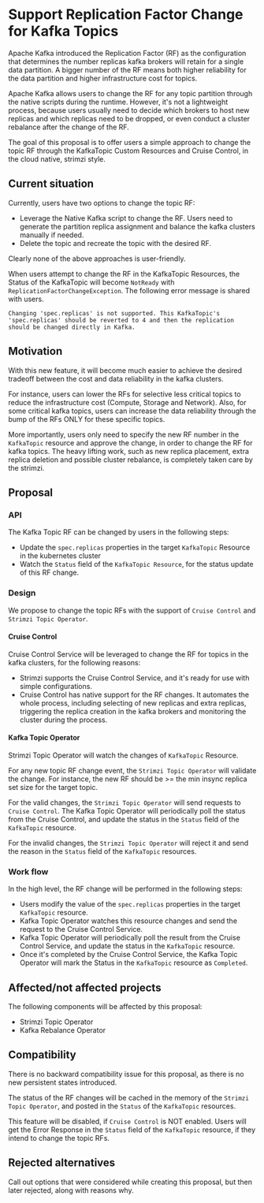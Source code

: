 # Support Replication Factor Change for Kafka Topics

Apache Kafka introduced the Replication Factor (RF) as the configuration that determines the number replicas kafka brokers will retain for a single data partition. A bigger number of the RF means both higher reliability for the data partition and higher infrastructure cost for topics.

Apache Kafka allows users to change the RF for any topic partition through the native scripts during the runtime. However, it's not a lightweight process, because users usually need to decide which brokers to host new replicas and which replicas need to be dropped, or even conduct a cluster rebalance after the change of the RF.  

The goal of this proposal is to offer users a simple approach to change the topic RF through the KafkaTopic Custom Resources and Cruise Control, in the cloud native, strimzi style. 

## Current situation

Currently, users have two options to change the topic RF:
* Leverage the Native Kafka script to change the RF. Users need to generate the partition replica assignment and balance the kafka clusters manually if needed. 
* Delete the topic and recreate the topic with the desired RF.

Clearly none of the above approaches is user-friendly.

When users attempt to change the RF in the KafkaTopic Resources, the Status of the KafkaTopic will become `NotReady` with `ReplicationFactorChangeException`. The following error message is shared with users.

`Changing 'spec.replicas' is not supported. This KafkaTopic's 'spec.replicas' should be reverted to 4 and then the replication should be changed directly in Kafka.`

## Motivation

With this new feature, it will become much easier to achieve the desired tradeoff between the cost and data reliability in the kafka clusters. 

For instance, users can lower the RFs for selective less critical topics to reduce the infrastructure cost (Compute, Storage and Network). Also, for some critical kafka topics, users can increase the data reliability through the bump of the RFs ONLY for these specific topics. 

More importantly, users only need to specify the new RF number in the `KafkaTopic` resource and approve the change, in order to change the RF for kafka topics. The heavy lifting work, such as new replica placement, extra replica deletion and possible cluster rebalance, is completely taken care by the strimzi. 

## Proposal

### API
The Kafka Topic RF can be changed by users in the following steps:
* Update the `spec.replicas` properties in the target `KafkaTopic` Resource in the kubernetes cluster
* Watch the `Status` field of the `KafkaTopic Resource`, for the status update of this RF change.

### Design
We propose to change the topic RFs with the support of `Cruise Control` and `Strimzi Topic Operator`. 

#### Cruise Control
Cruise Control Service will be leveraged to change the RF for topics in the kafka clusters, for the following reasons: 
* Strimzi supports the Cruise Control Service, and it's ready for use with simple configurations. 
* Cruise Control has native support for the RF changes. It automates the whole process, including selecting of new replicas and extra replicas, triggering the replica creation in the kafka brokers and monitoring the cluster during the process.

#### Kafka Topic Operator
Strimzi Topic Operator will watch the changes of `KafkaTopic` Resource. 

For any new topic RF change event, the `Strimzi Topic Operator` will validate the change. For instance, the new RF should be >= the min insync replica set size for the target topic. 

For the valid changes, the `Strimzi Topic Operator` will send requests to `Cruise Control`. The Kafka Topic Operator will periodically poll the status from the Cruise Control, and update the status in the `Status` field of the `KafkaTopic` resource.

For the invalid changes, the `Strimzi Topic Operator` will reject it and send the reason in the `Status` field of the `KafkaTopic` resources.

### Work flow
In the high level, the RF change will be performed in the following steps:
* Users modify the value of the `spec.replicas` properties in the target `KafkaTopic` resource.
* Kafka Topic Operator watches this resource changes and send the request to the Cruise Control Service.
* Kafka Topic Operator will periodically poll the result from the Cruise Control Service, and update the status in the `KafkaTopic` resource.
* Once it's completed by the Cruise Control Service, the Kafka Topic Operator will mark the Status in the `KafkaTopic` resource as `Completed`.

## Affected/not affected projects

The following components will be affected by this proposal:
* Strimzi Topic Operator
* Kafka Rebalance Operator

## Compatibility

There is no backward compatibility issue for this proposal, as there is no new persistent states introduced. 

The status of the RF changes will be cached in the memory of the `Strimzi Topic Operator`, and posted in the `Status` of the `KafkaTopic` resources.

This feature will be disabled, if `Cruise Control` is NOT enabled. Users will get the Error Response in the `Status` field of the `KafkaTopic` resource, if they intend to change the topic RFs.

## Rejected alternatives

Call out options that were considered while creating this proposal, but then later rejected, along with reasons why.
